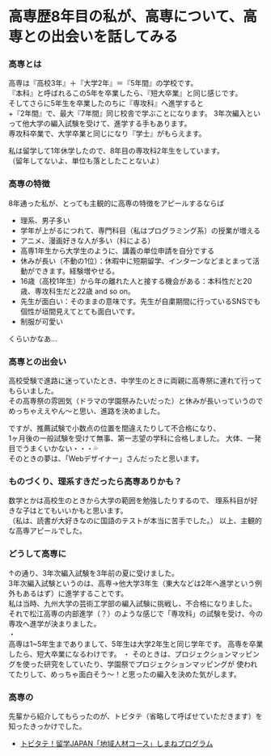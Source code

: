 # 高専歴8年目の私が、高専について、高専との出会いを話してみる


### 高専とは
高専は『高校3年』＋『大学2年』＝『5年間』の学校です。  
『本科』と呼ばれるこの5年を卒業したら、『短大卒業』と同じ感じです。  
そしてさらに5年生を卒業したのちに『専攻科』へ進学すると  
+『2年間』で、最大『7年間』同じ校舎で学ぶことになります。 
3年次編入といって他大学の編入試験を受けて、進学する手もあります。  
専攻科卒業で、大学卒業と同じになり『学士』がもらえます。 

私は留学して1年休学したので、8年目の専攻科2年生をしています。  
（留年してないよ、単位も落としたことないよ）

### 高専の特徴
8年通った私が、とっても主観的に高専の特徴をアピールするならば
- 理系、男子多い
- 学年が上がるにつれて、専門科目（私はプログラミング系）の授業が増える
- アニメ、漫画好きな人が多い（科による）
- 高専1年生から大学生のように、講義の単位申請を自分でする
- 休みが長い（不動の1位）：休暇中に短期留学、インターンなどまとまって活動ができます。経験増やせる。
- 16歳（高校1年生）から年の離れた人と接する機会がある：本科性だと20歳、専攻科生だと22歳 and so on。
- 先生が面白い：そのままの意味です。先生が自粛期間に行っているSNSでも個性が垣間見えてとても面白いです。
- 制服が可愛い

くらいかなあ…

### 高専との出会い
高校受験で進路に迷っていたとき、中学生のときに両親に高専祭に連れて行ってもらいました。  
その高専祭の雰囲気（ドラマの学園祭みたいだった）と休みが長いっていうので  
めっちゃええやん～と思い、進路を決めました。  

ですが、推薦試験で小数点の位置を間違えたりして不合格になり、  
1ヶ月後の一般試験を受けて無事、第一志望の学科に合格しました。
大体、一発目でうまくいかない・・・💦  
そのときの夢は、「Webデザイナー」さんだったと思います。

### ものづくり、理系すきだったら高専ありかも？
数学とかは高校生のときから大学の範囲を勉強したりするので、
理系科目が好きな子はとてもいいかもと思います。  
（私は、読書が大好きなのに国語のテストが本当に苦手でした。）
以上、主観的な高専アピールでした。

### どうして高専に
↑の通り、3年次編入試験を3年前の夏に受けました。  
3年次編入試験というのは、高専→他大学3年生（東大などは2年へ進学という例外もあるはず）に進学することです。  
私は当時、九州大学の芸術工学部の編入試験に挑戦し、不合格になりました。  
それで松江高専の内部進学（？）のような感じで「専攻科」の試験を受け、今の専攻へ進学が決まりました。  
・  
高専は1~5年生までありまして、5年生は大学2年生と同じ学年です。
高専を卒業したら、短大卒業になるわけです。
・ 
そのときは、プロジェクションマッピングを使った研究をしていたり、学園祭でプロジェクションマッピングが
使われてたりして、めっちゃ面白そう～！と思ったの編入を決めた気がします。

### 高専の
先輩から紹介してもらったのが、トビタテ（省略して呼ばせていただきます）を知ったきっかけでした。

- [トビタテ！留学JAPAN「地域人材コース」しまねプログラム](https://www.tobitate-shimane.jp/)
